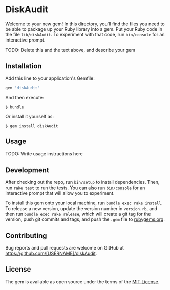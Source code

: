 # DiskAudit

Welcome to your new gem! In this directory, you'll find the files you need to be able to package up your Ruby library into a gem. Put your Ruby code in the file `lib/diskAudit`. To experiment with that code, run `bin/console` for an interactive prompt.

TODO: Delete this and the text above, and describe your gem

## Installation

Add this line to your application's Gemfile:

```ruby
gem 'diskAudit'
```

And then execute:

    $ bundle

Or install it yourself as:

    $ gem install diskAudit

## Usage

TODO: Write usage instructions here

## Development

After checking out the repo, run `bin/setup` to install dependencies. Then, run `rake test` to run the tests. You can also run `bin/console` for an interactive prompt that will allow you to experiment.

To install this gem onto your local machine, run `bundle exec rake install`. To release a new version, update the version number in `version.rb`, and then run `bundle exec rake release`, which will create a git tag for the version, push git commits and tags, and push the `.gem` file to [rubygems.org](https://rubygems.org).

## Contributing

Bug reports and pull requests are welcome on GitHub at https://github.com/[USERNAME]/diskAudit.


## License

The gem is available as open source under the terms of the [MIT License](http://opensource.org/licenses/MIT).

